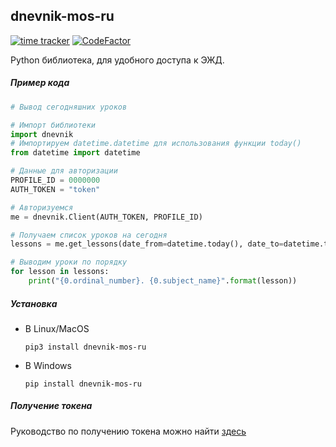 ## dnevnik-mos-ru
[![time tracker](https://wakatime.com/badge/github/IvanProgramming/dnevnik_mos_ru.svg)](https://wakatime.com/badge/github/IvanProgramming/dnevnik_mos_ru)
[![CodeFactor](https://www.codefactor.io/repository/github/ivanprogramming/dnevnik_mos_ru/badge)](https://www.codefactor.io/repository/github/ivanprogramming/dnevnik_mos_ru)

Python библиотека, для удобного доступа к ЭЖД.

##### Пример кода
```python
# Вывод сегодняшних уроков

# Импорт библиотеки
import dnevnik
# Импортируем datetime.datetime для использования функции today()
from datetime import datetime

# Данные для авторизации
PROFILE_ID = 0000000
AUTH_TOKEN = "token"

# Авторизуемся
me = dnevnik.Client(AUTH_TOKEN, PROFILE_ID)

# Получаем список уроков на сегодня
lessons = me.get_lessons(date_from=datetime.today(), date_to=datetime.today())

# Выводим уроки по порядку
for lesson in lessons:
    print("{0.ordinal_number}. {0.subject_name}".format(lesson))
```

##### Установка

- В Linux/MacOS 
    ```
    pip3 install dnevnik-mos-ru
    ``` 
- В Windows
    ```
    pip install dnevnik-mos-ru
    ```
##### Получение токена
Руководство по получению токена можно найти [здесь](/docs/auth_token.md)
